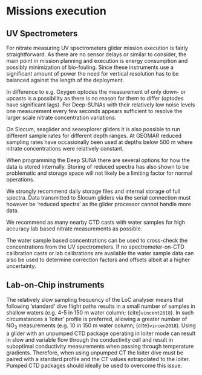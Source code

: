 # Missions execution

## UV Spectrometers
For nitrate measuring UV spectrometers glider mission execution is fairly straightforward. As there are no sensor delays or similar to consider, the main point in mission planning and execution is energy consumption and possibly minimization of bio-fouling. Since these instruments use a significant amount of power the need for vertical resolution has to be balanced against the length of the deployment.

In difference to e.g. Oxygen optodes the measurement of only down- or upcasts is a possibility as there is no reason for them to differ (optodes have significant lags). For Deep-SUNAs with their relatively low noise levels one measurement every few seconds appears sufficient to resolve the larger scale nitrate concentration variations.

On Slocum, seaglider and seaexplorer gliders it is also possible to run different sample rates for different depth ranges. At GEOMAR reduced sampling rates have occasionally been used at depths below 500 m where nitrate concentrations were relatively constant.

When programming the Deep SUNA there are several options for how the data is stored internally. Storing of reduced spectra has also shown to be problematic and storage space will not likely be a limiting factor for normal operations.

We strongly recommend daily storage files and internal storage of full spectra. Data transmitted to Slocum gliders via the serial connection must however be ‘reduced spectra’ as the glider processor cannot handle more data.

We recommend as many nearby CTD casts with water samples for high accuracy lab based nitrate measurements as possible. 

The water sample based concentrations can be used to cross-check the concentrations from the UV spectrometers. If no spectrometer-on-CTD calibration casts or lab calibrations are available the water sample data can also be used to determine correction factors and offsets albeit at a higher uncertainty.

## Lab-on-Chip instruments
The relatively slow sampling frequency of the LoC analyser means that following ‘standard’ dive flight paths results in a small number of samples in shallow waters (e.g. 4-5 in 150 m water column; {cite}`vincent2018`). 
In such circumstances a ‘loiter’ profile is preferred, allowing a greater number of NO<sub>3</sub> measurements (e.g. 10 in 150 m water column; {cite}`vincen2018`). 
Using a glider with an unpumped CTD package operating in loiter mode can result in slow and variable flow through the conductivity cell and result in suboptimal conductivity measurements when passing through temperature gradients.
Therefore, when using unpumped CT the loiter dive must be paired with a standard profile and the CT values extrapolated to the loiter. 
Pumped CTD packages should ideally be used to overcome this issue. 
